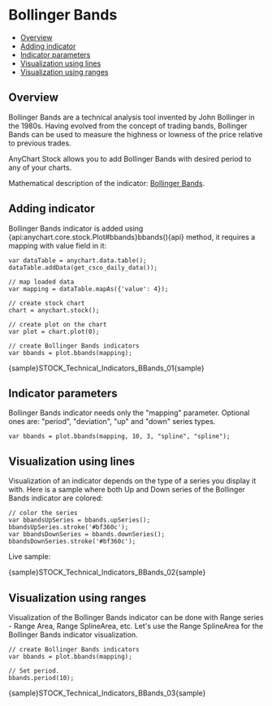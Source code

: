 # Bollinger Bands

* [Overview](#overview)
* [Adding indicator](#adding_indicator)
* [Indicator parameters](#indicator_parameters)
* [Visualization using lines](#visualization_using_lines)
* [Visualization using ranges](#visualization_using_ranges)


## Overview

Bollinger Bands are a technical analysis tool invented by John Bollinger in the 1980s. Having evolved from the concept of trading bands, Bollinger Bands can be used to measure the highness or lowness of the price relative to previous trades.

AnyChart Stock allows you to add Bollinger Bands with desired period to any of your charts.

Mathematical description of the indicator: [Bollinger Bands](Mathematical_Description).

## Adding indicator

Bollinger Bands indicator is added using {api:anychart.core.stock.Plot#bbands}bbands(){api} method, it requires a mapping with value field in it:

```
var dataTable = anychart.data.table();
dataTable.addData(get_csco_daily_data());

// map loaded data
var mapping = dataTable.mapAs({'value': 4});

// create stock chart
chart = anychart.stock();

// create plot on the chart
var plot = chart.plot(0);

// create Bollinger Bands indicators
var bbands = plot.bbands(mapping);
```

{sample}STOCK\_Technical\_Indicators\_BBands\_01{sample}


## Indicator parameters

Bollinger Bands indicator needs only the "mapping" parameter. Optional ones are: "period", "deviation", "up" and "down" series types.

```
var bbands = plot.bbands(mapping, 10, 3, "spline", "spline");
```

## Visualization using lines

Visualization of an indicator depends on the type of a series you display it with. Here is a sample where both Up and Down series of the Bollinger Bands indicator are colored:

```
// color the series
var bbandsUpSeries = bbands.upSeries();
bbandsUpSeries.stroke('#bf360c');
var bbandsDownSeries = bbands.downSeries();
bbandsDownSeries.stroke('#bf360c');
```

Live sample:

{sample}STOCK\_Technical\_Indicators\_BBands\_02{sample}


## Visualization using ranges

Visualization of the Bollinger Bands indicator can be done with Range series - Range Area, Range SplineArea, etc. Let's use the Range SplineArea for the Bollinger Bands indicator visualization.

```
// create Bollinger Bands indicators
var bbands = plot.bbands(mapping);

// Set period.
bbands.period(10);
```

{sample}STOCK\_Technical\_Indicators\_BBands\_03{sample}
